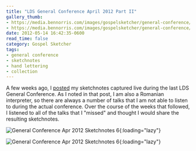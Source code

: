 ```yaml
---
title: "LDS General Conference April 2012 Part II"
gallery_thumb: 
- https://media.bennorris.com/images/gospelsketcher/general-conference/apr-2012/apr-2012-01-sat-am-02.jpg
- https://media.bennorris.com/images/gospelsketcher/general-conference/apr-2012/apr-2012-02-sat-pm-02.jpg
date: 2012-05-14 16:42:35-0600
read_time: false
category: Gospel Sketcher
tags:
- general conference
- sketchnotes
- hand lettering
- collection
---
```


A few weeks ago, I <a title="LDS General Conference April 2012" href="https://bennorris.com/2012/04/05/lds-general-conference">posted</a> my sketchnotes captured live during the last LDS General Conference. As I noted in that post, I am also a Romanian interpreter, so there are always a number of talks that I am not able to listen to during the actual conference. Over the course of the weeks that followed, I listened to all of the talks that I "missed" and thought I would share the resulting sketchnotes.

![General Conference Apr 2012 Sketchnotes 6](https://media.bennorris.com/images/gospelsketcher/general-conference/apr-2012/apr-2012-01-sat-am-02.jpg){:loading="lazy"}

![General Conference Apr 2012 Sketchnotes 6](https://media.bennorris.com/images/gospelsketcher/general-conference/apr-2012/apr-2012-02-sat-pm-02.jpg){:loading="lazy"}
